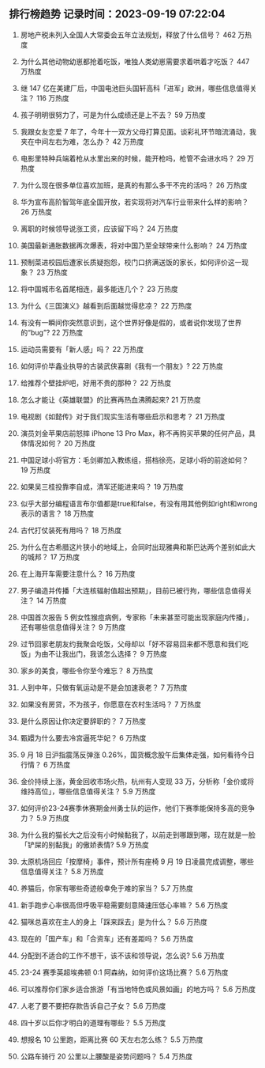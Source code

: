 
## 排行榜趋势 记录时间：2023-09-19 07:22:04
  
  1. 房地产税未列入全国人大常委会五年立法规划，释放了什么信号？ 462 万热度
    
  2. 为什么其他动物幼崽都抢着吃饭，唯独人类幼崽需要求着哄着才吃饭？ 447 万热度
    
  3. 继 147 亿在美建厂后，中国电池巨头国轩高科「进军」欧洲，哪些信息值得关注？ 116 万热度
    
  4. 孩子明明很努力了，可是为什么成绩还是上不去？ 59 万热度
    
  5. 我跟女友恋爱 7 年了，今年十一双方父母打算见面。谈彩礼环节暗流涌动，我夹在中间左右为难，怎么办？ 42 万热度
    
  6. 电影里特种兵端着枪从水里出来的时候，能开枪吗，枪管不会进水吗？ 29 万热度
    
  7. 为什么现在很多单位喜欢加班，是真的有那么多干不完的活吗？ 26 万热度
    
  8. 华为宣布高阶智驾年底全国开放，若实现将对汽车行业带来什么样的影响？ 26 万热度
    
  9. 离职的时候领导说涨工资，应该留下吗？ 24 万热度
    
  10. 美国最新通胀数据再次爆表，将对中国乃至全球带来什么影响？ 24 万热度
    
  11. 预制菜进校园后遭家长质疑抱怨，校门口挤满送饭的家长，如何评价这一现象？ 23 万热度
    
  12. 将中国城市名首尾相连，最多能连几个？ 23 万热度
    
  13. 为什么《三国演义》越看到后面越觉得悲凉？ 22 万热度
    
  14. 有没有一瞬间你突然意识到，这个世界好像是假的，或者说你发现了世界的“bug”? 22 万热度
    
  15. 运动员需要有「新人感」吗？ 22 万热度
    
  16. 如何评价毕鑫业执导的古装武侠喜剧《我有一个朋友》? 22 万热度
    
  17. 给推荐个壁挂炉吧，好用不贵的那种？ 22 万热度
    
  18. 怎么才能让《英雄联盟》的比赛再热血沸腾起来? 21 万热度
    
  19. 电视剧《如懿传》对于我们现实生活有哪些启示和思考？ 21 万热度
    
  20. 演员刘金苹果店前怒摔 iPhone 13 Pro Max，称不再购买苹果的任何产品，具体情况如何？ 20 万热度
    
  21. 中国足球小将官方：毛剑卿加入教练组，搭档徐亮，足球小将的前途如何？ 19 万热度
    
  22. 如果吴三桂投靠李自成，清军还能进来吗？ 19 万热度
    
  23. 似乎大部分编程语言布尔值都是true和false，有没有用其他例如right和wrong表示的语言？ 18 万热度
    
  24. 古代打仗装死有用吗？ 18 万热度
    
  25. 为什么在古希腊这片狭小的地域上，会同时出现雅典和斯巴达两个差别如此大的城邦？ 17 万热度
    
  26. 在上海开车需要注意什么？ 16 万热度
    
  27. 男子编造并传播「大连核辐射值超出预期」，目前已被行拘，哪些信息值得关注？ 14 万热度
    
  28. 中国首次报告 5 例女性猴痘病例，专家称「未来甚至可能出现家庭内传播」，还有哪些信息值得关注？ 9 万热度
    
  29. 过节回家老朋友约我聚会吃饭，父母却以「好不容易回来都不愿意和我们吃饭」为由不让我出门，我该怎么选择？ 9 万热度
    
  30. 家乡的美食，哪些令你至今难忘？ 8 万热度
    
  31. 人到中年，只做有氧运动是不是会加速衰老？ 7 万热度
    
  32. 如果没有房贷，不为孩子，你愿意在农村生活吗？ 7 万热度
    
  33. 是什么原因让你决定要辞职的？ 7 万热度
    
  34. 甄嬛为什么要去冷宫逼死华妃？ 6 万热度
    
  35. 9 月 18 日沪指震荡反弹涨 0.26%，国货概念股午后集体走强，如何看待今日行情？ 6 万热度
    
  36. 金价持续上涨，黄金回收市场火热，杭州有人变现 33 万，分析称「金价或将维持高位」，哪些信息值得关注？ 5.9 万热度
    
  37. 如何评价23-24赛季休赛期金州勇士队的运作，他们下赛季能保持多高的竞争力？ 5.9 万热度
    
  38. 为什么我的猫长大之后没有小时候黏我了，以前走到哪跟到哪，现在就是一脸「铲屎的别黏我」的傲娇表情? 5.9 万热度
    
  39. 太原机场回应「按摩椅」事件，预计所有座椅 9 月 19 日凌晨完成调整，哪些信息值得关注？ 5.8 万热度
    
  40. 养猫后，你家有哪些奇迹般幸免于难的家当？ 5.7 万热度
    
  41. 新手跑步心率很高但呼吸平稳需要刻意降速压低心率嘛？ 5.6 万热度
    
  42. 猫咪总喜欢在主人的身上「踩来踩去」是为什么？ 5.6 万热度
    
  43. 现在的「国产车」和「合资车」还有差距吗？ 5.6 万热度
    
  44. 分配到不适合的工作不想干，该不该和领导说，怎么说? 5.6 万热度
    
  45. 23-24 赛季英超埃弗顿 0:1 阿森纳，如何评价这场比赛？ 5.6 万热度
    
  46. 可以推荐你们家乡适合旅游「有当地特色或风景如画」的地方吗？ 5.6 万热度
    
  47. 人老了要不要把存款告诉自己子女？ 5.6 万热度
    
  48. 四十岁以后你才明白的道理有哪些？ 5.5 万热度
    
  49. 想报名 10 公里跑，距离比赛 60 天左右怎么练？ 5.5 万热度
    
  50. 公路车骑行 20 公里以上腰酸是姿势问题吗？ 5.4 万热度
    
